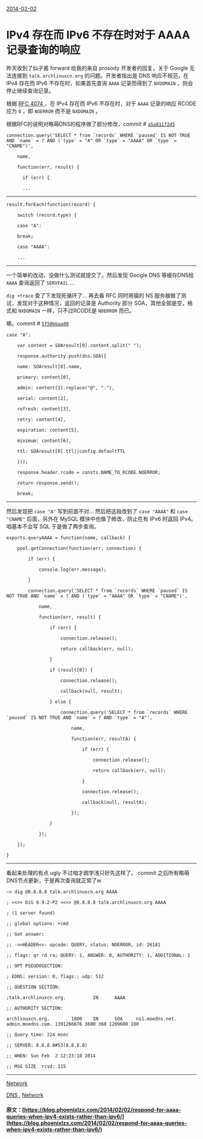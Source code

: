 [ 2014-02-02 ](/2014/02/02/respond-for-aaaa-queries-when-ipv4-exists-rather-than-ipv6/)

#  IPv4 存在而 IPv6 不存在时对于 AAAA 记录查询的响应 

昨天收到了仙子酱 forward 给我的来自 prosody 开发者的回复，关于 Google 无法连接到 ` talk.archlinuxcn.org ` 的问题。开发者指出是 DNS 响应不规范，在 IPv4 存在而 IPv6 不存在时，如果首先查询 ` AAAA ` 记录而得到了 ` NXDOMAIN ` ，则会停止继续查询记录。 

根据 [ RFC 4074 ](http://www.ietf.org/rfc/rfc4074.txt) ，在 IPv4 存在而 IPv6 不存在时，对于 ` AAAA ` 记录的响应 RCODE 应为 ` 0 ` ，即 ` NOERROR ` 而不是 ` NXDOMAIN ` 。 

根据RFC的说明对略萌DNS的程序做了部分修改，commit # [ ` a5a81172d5 ` ](https://github.com/phoenixlzx/minimoedns/commit/a5a81172d5b4ab0fee375a70b7065883ff0fbc97)
    
    
    connection.query('SELECT * from `records` WHERE `paused` IS NOT TRUE AND `name` = ? AND (`type` = "A" OR `type` = "AAAA" OR `type` = "CNAME")',
    
        name,
    
        function(err, result) {
    
          if (err) { 
    
    	  ...  
  
---  
      
    
    result.forEach(function(record) {
    
        switch (record.type) {
    
    	case "A": 
    
    	break;
    
    	case "AAAA":
    
    	...  
  
---  
  
一个简单的改动，没做什么测试就提交了。然后发现 Google DNS 等缓存DNS给 ` AAAA ` 查询返回了 ` SERVFAIL ` … 

` dig +trace ` 查了下发现死循环了… 再去看 RFC 同时用猫的 NS 服务器做了测试，发现对于这种情况，返回的记录是 Authority 部分 SOA，其他全部是空，格式和 ` NXDOMAIN ` 一样，只不过RCODE是 ` NOERROR ` 而已。 

嘛。commit # [ ` 5f50bbaa89 ` ](https://github.com/phoenixlzx/minimoedns/commit/5f50bbaa89ac7b51259aeaaa54b08d65476300da)
    
    
    case "A":
    
        var content = SOAresult[0].content.split(" ");
    
        response.authority.push(dns.SOA({
    
    	name: SOAresult[0].name,
    
    	primary: content[0],
    
    	admin: content[1].replace("@", "."),
    
    	serial: content[2],
    
    	refresh: content[3],
    
    	retry: content[4],
    
    	expiration: content[5],
    
    	minimum: content[6],
    
    	ttl: SOAresult[0].ttl||config.defaultTTL
    
        }));
    
        response.header.rcode = consts.NAME_TO_RCODE.NOERROR;
    
        return response.send();
    
        break;  
  
---  
  
然后发现把 ` case "A" ` 写到前面不对… 然后把这段改到了 ` case "AAAA" ` 和 ` case "CNAME" ` 后面，另外在 MySQL 模块中也做了修改，防止在有 IPv6 时返回 IPv4。咱基本不会写 SQL 于是做了两步查询。 
    
    
    exports.queryAAAA = function(name, callback) {
    
        pool.getConnection(function(err, connection) {
    
            if (err) {
    
                console.log(err.message);
    
            }
    
            connection.query('SELECT * from `records` WHERE `paused` IS NOT TRUE AND `name` = ? AND (`type` = "AAAA" OR `type` = "CNAME")',
    
                name,
    
                function(err, result) {
    
                    if (err) {
    
                        connection.release();
    
                        return callback(err, null);
    
                    }
    
                    if (result[0]) {
    
                        connection.release();
    
                        callback(null, result);
    
                    } else {
    
                        connection.query('SELECT * from `records` WHERE `paused` IS NOT TRUE AND `name` = ? AND `type` = "A"',
    
                            name,
    
                            function(err, resultA) {
    
                                if (err) {
    
                                    connection.release();
    
                                    return callback(err, null);
    
                                }
    
                                connection.release();
    
                                callback(null, resultA);
    
                            });
    
                    }
    
                });
    
        });
    
    }  
  
---  
  
看起来处理的有点 ugly 不过咱才疏学浅只好先这样了。 commit 之后所有略萌DNS节点更新，于是再次查询就正常了w 
    
    
    ~> dig @8.8.8.8 talk.archlinuxcn.org AAAA
    
    ; <<>> DiG 9.9.2-P2 <<>> @8.8.8.8 talk.archlinuxcn.org AAAA
    
    ; (1 server found)
    
    ;; global options: +cmd
    
    ;; Got answer:
    
    ;; ->>HEADER<<- opcode: QUERY, status: NOERROR, id: 26181
    
    ;; flags: qr rd ra; QUERY: 1, ANSWER: 0, AUTHORITY: 1, ADDITIONAL: 1
    
    ;; OPT PSEUDOSECTION:
    
    ; EDNS: version: 0, flags:; udp: 512
    
    ;; QUESTION SECTION:
    
    ;talk.archlinuxcn.org.          IN      AAAA
    
    ;; AUTHORITY SECTION:
    
    archlinuxcn.org.        1800    IN      SOA     ns1.moedns.net. admin.moedns.com. 1391266676 3600 360 1209600 180
    
    ;; Query time: 224 msec
    
    ;; SERVER: 8.8.8.8#53(8.8.8.8)
    
    ;; WHEN: Sun Feb  2 12:23:18 2014
    
    ;; MSG SIZE  rcvd: 115  
  
---  
  
[ Network ](/categories/Network/)

[ DNS ](/tags/DNS/) , [ Network ](/tags/Network/)
#### 原文：[https://blog.phoenixlzx.com/2014/02/02/respond-for-aaaa-queries-when-ipv4-exists-rather-than-ipv6/](https://blog.phoenixlzx.com/2014/02/02/respond-for-aaaa-queries-when-ipv4-exists-rather-than-ipv6/)